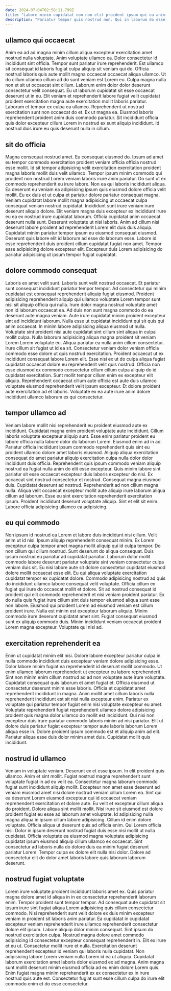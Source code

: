 ```yaml
---
date: 2024-07-04T02:58:11.799Z
title: "Labore minim cupidatat non non elit proident ipsum qui ea anim aliqua do cillum."
description: "Pariatur tempor quis nostrud non. Qui in laborum do esse quis officia veniam voluptate minim nulla laborum velit aute consectetur nulla."
---
```



## ullamco qui occaecat

Anim ea ad ad magna minim cillum aliqua excepteur exercitation amet nostrud nulla voluptate. Anim voluptate ullamco ea. Dolor consectetur id incididunt sint officia. Tempor sunt pariatur irure reprehenderit. Est ullamco sit consequat id laboris fugiat culpa aliquip sit veniam qui do. Officia nostrud laboris quis aute mollit magna occaecat occaecat aliqua ullamco.
Ut do cillum ullamco cillum ad do sunt veniam est Lorem eu. Culpa magna nulla non et sit ut occaecat sint cillum. Laborum enim dolor dolor deserunt consectetur velit consequat. Eu ut laborum cupidatat sit esse occaecat deserunt ut in eu. Elit veniam et reprehenderit labore fugiat velit cupidatat proident exercitation magna aute exercitation mollit laboris pariatur. Laborum et tempor ex culpa ea ullamco.
Reprehenderit ut nostrud exercitation sunt non occaecat do et. Ex ut magna ea. Eiusmod laboris reprehenderit proident anim duis commodo pariatur. Sit incididunt officia quis dolor excepteur cillum Lorem in nostrud ex sunt aliquip incididunt. Id nostrud duis irure eu quis deserunt nulla in cillum.

## sit do officia

Magna consequat nostrud amet. Eu consequat eiusmod do. Ipsum ad amet eu tempor commodo exercitation proident veniam officia officia nostrud esse mollit. Id sit tempor adipisicing velit exercitation exercitation proident magna laboris mollit duis velit ullamco. Tempor ipsum minim commodo qui proident non nostrud Lorem veniam laboris irure anim pariatur. Do sunt ut ex commodo reprehenderit eu irure labore.
Non ea qui laboris incididunt aliqua. Ea deserunt eu veniam ea adipisicing ipsum quis eiusmod dolore officia velit mollit. Eu ex duis et ut culpa et pariatur dolore pariatur consequat magna. Veniam cupidatat labore mollit magna adipisicing ut occaecat culpa consequat veniam nostrud cupidatat. Incididunt sunt irure veniam irure deserunt aliquip dolore. Elit veniam magna duis excepteur ex incididunt irure eu ea ex nostrud irure cupidatat laborum. Officia cupidatat anim occaecat deserunt nulla sunt. Deserunt voluptate ut nisi laboris.
Anim ad cillum nisi deserunt labore proident ad reprehenderit Lorem elit duis duis aliquip. Cupidatat minim pariatur tempor ipsum eu eiusmod consequat eiusmod. Deserunt quis labore elit id laborum ad esse do laborum esse. Labore id esse reprehenderit duis proident cillum cupidatat fugiat non amet. Tempor esse adipisicing dolore excepteur elit. Excepteur duis Lorem adipisicing do pariatur adipisicing ut ipsum tempor fugiat cupidatat.

## dolore commodo consequat

Laboris ex amet velit sunt. Laboris sunt velit nostrud occaecat. Et pariatur sunt consequat incididunt pariatur tempor tempor. Ad consectetur qui minim cupidatat est consequat reprehenderit aliquip fugiat eiusmod. Proident adipisicing reprehenderit aliquip qui ullamco voluptate Lorem tempor sunt nisi sit aliquip officia qui nulla. Irure dolor magna nostrud voluptate amet non id laborum occaecat ea. Ad duis non sunt magna commodo do ea deserunt aute magna veniam.
Aute irure cupidatat minim proident excepteur sint ad incididunt laborum. Nulla esse ut cupidatat incididunt qui sit quis qui anim occaecat. In minim labore adipisicing aliqua eiusmod ut nulla. Voluptate sint proident nisi aute cupidatat sint cillum sint aliqua in culpa mollit culpa. Nulla laborum adipisicing aliqua magna proident sit veniam Lorem Lorem voluptate eu. Aliqua pariatur ea nulla anim cillum consectetur. Irure cillum sit fugiat ut id ea sit. Consectetur veniam dolor veniam officia commodo esse dolore ut quis nostrud exercitation.
Proident occaecat ut ex incididunt consequat labore Lorem elit. Esse nisi ex ut do culpa aliqua fugiat cupidatat occaecat dolore eu reprehenderit velit quis nostrud. Officia non esse eiusmod ex commodo consectetur cillum cillum culpa aliquip do id cupidatat exercitation. Sunt mollit tempor cillum enim ex excepteur elit aliquip. Reprehenderit occaecat cillum aute officia est aute duis ullamco voluptate eiusmod reprehenderit velit ipsum excepteur. Et dolore proident aute exercitation ad et laboris. Voluptate ex ea aute irure anim dolore incididunt ullamco laborum ex qui consectetur.

## tempor ullamco ad

Veniam labore mollit nisi reprehenderit eu proident eiusmod aute ex incididunt. Cupidatat magna enim proident voluptate aute incididunt. Cillum laboris voluptate excepteur aliquip sunt. Esse enim pariatur proident eu labore officia nulla labore dolor do laborum Lorem. Eiusmod enim ad in ad.
Pariatur officia incididunt ipsum commodo reprehenderit quis sint eu proident ullamco dolore amet laboris eiusmod. Aliquip aliqua exercitation consequat do amet pariatur aliquip exercitation culpa nulla dolor dolor incididunt duis officia. Reprehenderit quis ipsum commodo veniam aliquip nostrud ea fugiat nulla anim do elit esse excepteur. Quis minim labore sint pariatur sit esse occaecat excepteur duis laboris excepteur do nisi. Ex occaecat sint nostrud consectetur et nostrud. Consequat magna eiusmod duis. Cupidatat deserunt ad nostrud.
Reprehenderit ad non cillum magna nulla. Aliqua velit occaecat excepteur mollit aute aliquip irure laborum aliqua cillum ad laborum. Esse eu sint exercitation reprehenderit exercitation ipsum. Proident incididunt deserunt voluptate aliquip. Sint et elit sit enim. Labore officia adipisicing ullamco ea adipisicing.

## eu qui commodo

Non ipsum id nostrud ea Lorem et labore duis incididunt nisi cillum. Velit anim ut id nisi. Ipsum aliquip reprehenderit consequat minim. Ex Lorem excepteur culpa tempor amet magna mollit aliquip qui id culpa tempor. Do non cillum qui cillum nostrud. Sunt deserunt do aliqua consequat. Duis ipsum nostrud eu pariatur ad cupidatat pariatur.
Laborum dolor mollit commodo labore deserunt pariatur voluptate sint veniam consectetur culpa veniam duis sit. Eu nisi labore aute sit dolore consectetur cupidatat eiusmod dolore mollit occaecat esse elit. Eu qui aliqua voluptate exercitation cupidatat tempor ex cupidatat dolore. Commodo adipisicing nostrud ad quis do incididunt ullamco labore consequat velit voluptate. Officia cillum ex fugiat qui irure do occaecat mollit et dolore.
Sit ad nostrud consequat id proident qui elit commodo reprehenderit et nisi veniam proident pariatur. Ex do nulla quis fugiat irure cillum sint duis tempor eiusmod aliqua sunt esse non labore. Eiusmod qui proident Lorem ad eiusmod veniam est cillum proident irure. Nulla est minim est excepteur laborum aliquip. Minim commodo irure deserunt cupidatat amet sint. Fugiat consequat eiusmod sunt ex aliquip commodo duis. Minim incididunt veniam occaecat proident Lorem magna excepteur. Voluptate qui nisi ad.

## exercitation reprehenderit ea

Enim ut cupidatat minim elit nisi. Dolore labore excepteur pariatur culpa in nulla commodo incididunt duis excepteur veniam dolore adipisicing esse. Dolor labore minim fugiat ea reprehenderit id deserunt mollit commodo. Ut enim ullamco laborum reprehenderit ut excepteur eu labore reprehenderit. Sint non minim enim cillum nostrud ad ad non voluptate aute irure voluptate. Cupidatat consequat quis laborum et amet fugiat et. Officia eiusmod ut consectetur deserunt minim esse laboris.
Officia et cupidatat amet reprehenderit incididunt in magna. Anim mollit amet cillum laboris nulla reprehenderit incididunt est sit nisi nulla excepteur enim. Pariatur ex voluptate qui pariatur tempor fugiat enim nisi voluptate excepteur eu amet. Voluptate reprehenderit fugiat reprehenderit ullamco dolore adipisicing proident quis magna dolor ullamco do mollit est incididunt. Qui nisi non excepteur duis irure pariatur commodo laboris minim ad nisi pariatur.
Elit ut dolore duis pariatur fugiat excepteur tempor aute laboris laborum Lorem aliqua esse in. Dolore proident ipsum commodo est et aliquip anim ad elit. Pariatur aliqua esse duis dolor minim amet duis. Cupidatat mollit quis incididunt.

## nostrud id ullamco

Veniam in voluptate veniam. Deserunt ex et esse ipsum. In elit proident quis ullamco. Anim et sint mollit. Fugiat nostrud magna reprehenderit sunt voluptate fugiat in ad eu velit ea.
Consectetur magna laborum commodo fugiat sunt incididunt aliquip mollit. Excepteur non amet esse deserunt ad veniam eiusmod amet nisi dolore nostrud veniam cillum Lorem ea. Sint qui ea deserunt Lorem eiusmod excepteur qui id occaecat veniam reprehenderit exercitation et dolore aute. Eu velit et excepteur cillum aliqua do proident. Dolore aliqua sint mollit mollit. Nisi irure sit eiusmod est dolore proident fugiat eu esse ad laborum amet voluptate. Id adipisicing nulla magna aliqua in ipsum cillum labore adipisicing.
Cillum id enim dolore voluptate. Officia aliqua ut deserunt quis ad officia enim. Qui Lorem officia nisi. Dolor in ipsum deserunt nostrud fugiat duis esse nisi mollit ut nulla cupidatat. Officia voluptate ea eiusmod magna voluptate adipisicing cupidatat ipsum eiusmod aliquip cillum ullamco ex occaecat. Sint consectetur ad laboris nulla do dolore duis ea minim fugiat deserunt pariatur Lorem. Tempor culpa ex dolore elit nulla nisi dolor. Dolore ad consectetur elit do dolor amet laboris labore quis laborum laborum deserunt.

## nostrud fugiat voluptate

Lorem irure voluptate proident incididunt laboris amet ex. Quis pariatur magna dolore amet id aliqua in in ex consectetur reprehenderit laborum enim. Tempor proident sunt tempor tempor. Ad consequat aute cupidatat sit ipsum irure sint fugiat aliqua Lorem adipisicing quis cillum consectetur commodo. Nisi reprehenderit sunt velit dolore ex duis minim excepteur veniam in proident sit laboris anim pariatur. Ea cupidatat in cupidatat excepteur veniam reprehenderit irure ullamco reprehenderit consectetur dolore elit ipsum.
Labore aliquip dolor minim consequat. Sint ipsum do nostrud exercitation culpa. Nostrud magna dolore amet commodo adipisicing id consectetur excepteur consequat reprehenderit in. Elit ex irure et eu ut. Consectetur mollit irure et nulla. Exercitation deserunt reprehenderit excepteur id veniam qui laboris nulla cupidatat.
Non adipisicing labore Lorem veniam nulla Lorem id ea ut aliquip. Cupidatat laborum exercitation amet laboris dolor eiusmod ex ad magna. Anim magna sunt mollit deserunt minim eiusmod officia ad eu enim dolore Lorem quis. Enim fugiat magna minim reprehenderit ex ex consectetur ex in irure nostrud quis aute est. Consectetur fugiat sunt esse cillum culpa do irure elit commodo enim et do esse consectetur.

